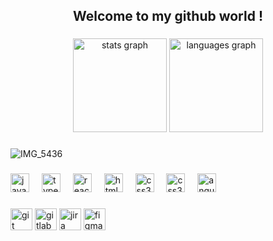 <h2 align="center"> Welcome to my github world ! </h2>

###

<div align="center">
  <img src="https://github-readme-stats.vercel.app/api?username=dev-cmkim&hide_title=false&hide_rank=false&show_icons=true&include_all_commits=true&count_private=true&disable_animations=false&theme=dracula&locale=en&hide_border=false" height="150" alt="stats graph"  />
  <img src="https://github-readme-stats.vercel.app/api/top-langs?username=dev-cmkim&locale=en&hide_title=false&layout=compact&card_width=320&langs_count=5&theme=dracula&hide_border=false" height="150" alt="languages graph"  />
</div>

###
![IMG_5436](https://github.com/user-attachments/assets/2dda1749-daae-4609-a485-bbb3f186e8db)
###

<div align="left">
  <img src="https://cdn.jsdelivr.net/gh/devicons/devicon/icons/javascript/javascript-original.svg" height="30" alt="javascript logo"  />
  <img width="12" />
  <img src="https://cdn.jsdelivr.net/gh/devicons/devicon/icons/typescript/typescript-original.svg" height="30" alt="typescript logo"  />
  <img width="12" />
  <img src="https://cdn.jsdelivr.net/gh/devicons/devicon/icons/react/react-original.svg" height="30" alt="react logo"  />
  <img width="12" />
  <img src="https://cdn.jsdelivr.net/gh/devicons/devicon/icons/html5/html5-original.svg" height="30" alt="html5 logo"  />
  <img width="12" />
  <img src="https://cdn.jsdelivr.net/gh/devicons/devicon/icons/css3/css3-original.svg" height="30" alt="css3 logo"  />
  <img width="12" />
 <img src="https://cdn.jsdelivr.net/gh/devicons/devicon@latest/icons/vuejs/vuejs-original.svg" height="30" alt="css3 logo" />
 <img width="12" />
<img src="https://cdn.jsdelivr.net/gh/devicons/devicon@latest/icons/angularjs/angularjs-original.svg" height="30" alt="angular logo" />
          
 

    
  
</div>

###

<div align="left">
  <img src="https://img.shields.io/static/v1?message=git&logo=git&label=&color=FF0000&logoColor=white&labelColor=&style=for-the-badge" height="35" alt="git logo"  />
  <img src="https://img.shields.io/static/v1?message=gitlab&logo=gitlab&label=&color=D14836&logoColor=white&labelColor=&style=for-the-badge" height="35" alt="gitlab logo"  />
  <img src="https://img.shields.io/static/v1?message=jira&logo=jira&label=&color=0077B5&logoColor=white&labelColor=&style=for-the-badge" height="35" alt="jira logo"  />
  <img src="https://img.shields.io/static/v1?message=figma&logo=figma&label=&color=b902d1&logoColor=white&labelColor=&style=for-the-badge" height="35" alt="figma logo"  />
   <img width="12" />
</div>


###
